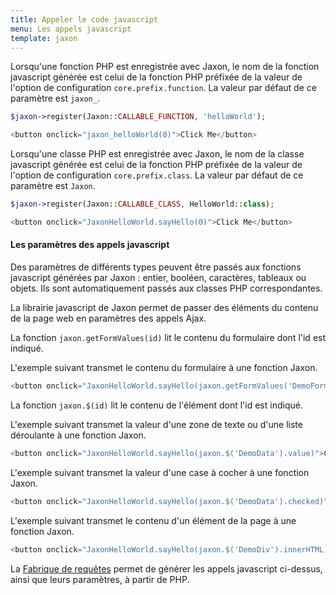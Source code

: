 ```yaml
---
title: Appeler le code javascript
menu: Les appels javascript
template: jaxon
---
```


Lorsqu'une fonction PHP est enregistrée avec Jaxon, le nom de la fonction javascript générée est celui de la fonction PHP préfixée de la valeur de l'option de configuration `core.prefix.function`. La valeur par défaut de ce paramètre est `jaxon_`.

```php
$jaxon->register(Jaxon::CALLABLE_FUNCTION, 'helloWorld');
```
```javascript
<button onclick="jaxon_helloWorld(0)">Click Me</button>
```

Lorsqu'une classe PHP est enregistrée avec Jaxon, le nom de la classe javascript générée est celui de la fonction PHP préfixée de la valeur de l'option de configuration `core.prefix.class`. La valeur par défaut de ce paramètre est `Jaxon`.

```php
$jaxon->register(Jaxon::CALLABLE_CLASS, HelloWorld::class);
```

```javascript
<button onclick="JaxonHelloWorld.sayHello(0)">Click Me</button>
```

#### Les paramètres des appels javascript

Des paramètres de différents types peuvent être passés aux fonctions javascript générées par Jaxon : entier, booléen, caractères, tableaux ou objets.
Ils sont automatiquement passés aux classes PHP correspondantes.

La librairie javascript de Jaxon permet de passer des éléments du contenu de la page web en paramètres des appels Ajax.

La fonction `jaxon.getFormValues(id)` lit le contenu du formulaire dont l'id est indiqué.

L'exemple suivant transmet le contenu du formulaire à une fonction Jaxon.

```php
<button onclick="JaxonHelloWorld.sayHello(jaxon.getFormValues('DemoForm'))">Click Me</button>
```

La fonction `jaxon.$(id)` lit le contenu de l'élément dont l'id est indiqué.

L'exemple suivant transmet la valeur d'une zone de texte ou d'une liste déroulante à une fonction Jaxon.
```php
<button onclick="JaxonHelloWorld.sayHello(jaxon.$('DemoData').value)">Click Me</button>
```

L'exemple suivant transmet la valeur d'une case à cocher à une fonction Jaxon.
```php
<button onclick="JaxonHelloWorld.sayHello(jaxon.$('DemoData').checked)">Click Me</button>
```

L'exemple suivant transmet le contenu d'un élément de la page à une fonction Jaxon.
```php
<button onclick="JaxonHelloWorld.sayHello(jaxon.$('DemoDiv').innerHTML)">Click Me</button>
```

La [Fabrique de requêtes](../factory) permet de générer les appels javascript ci-dessus, ainsi que leurs paramètres, à partir de PHP.
